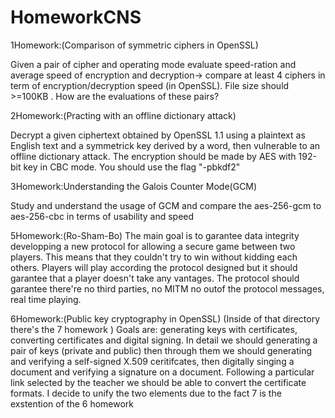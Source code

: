 # HomeworkCNS

1Homework:(Comparison of symmetric ciphers in OpenSSL)

Given a pair of cipher and operating mode evaluate speed-ration and average speed of encryption and decryption-> compare at least 4 ciphers in term of encryption/decryption speed (in OpenSSL). File size should >=100KB . How are the evaluations of these pairs?


2Homework:(Practing with an offline dictionary attack)

Decrypt a given ciphertext obtained by OpenSSL 1.1 using a plaintext as English text and a symmetrick key derived by a word, then vulnerable to an offline dictionary attack. The encryption should be made by AES with 192-bit key in CBC mode. You should use the flag "-pbkdf2"


3Homework:Understanding the Galois Counter Mode(GCM)

Study and understand the usage of GCM and compare the aes-256-gcm to aes-256-cbc in terms of usability and speed


5Homework:(Ro-Sham-Bo)
The main goal is to garantee data integrity developping a new protocol for allowing a secure game between two players. This means that they couldn't try to win without kidding each others. Players will play according the protocol designed but it should garantee that a player doesn't take any vantages.  The protocol should garantee there're no third parties, no MITM no outof the protocol messages, real time playing. 


6Homework:(Public key cryptography in OpenSSL)
(Inside of that directory there's the 7 homework )
Goals are: generating keys with certificates, converting certificates and digital signing. In detail we should generating a pair of keys (private and public) then through them we should generating and verifying a self-signed X.509 ceritifcates, then digitally singing a document and verifying a signature on a document. Following  a particular link selected by the teacher we should be able to convert the certificate formats. I decide to unify the two elements due to the fact 7 is the exstention of the 6 homework
